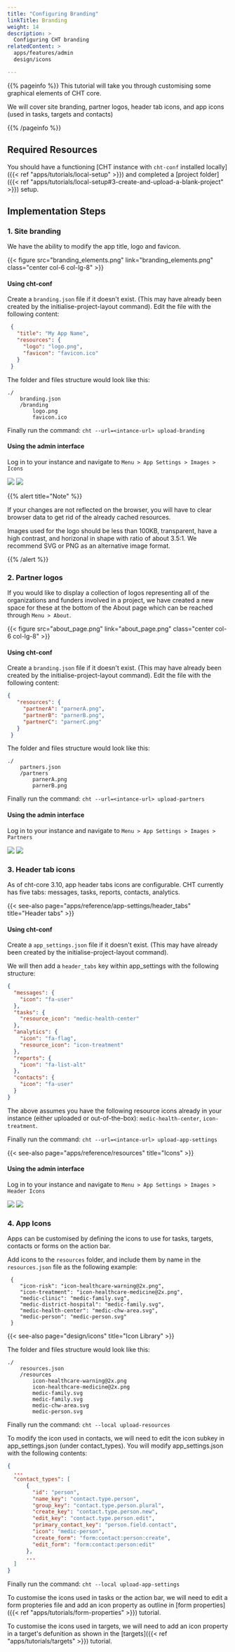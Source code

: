 ```yaml
---
title: "Configuring Branding"
linkTitle: Branding
weight: 14
description: >
  Configuring CHT branding
relatedContent: >
  apps/features/admin
  design/icons

---
```


{{% pageinfo %}}
This tutorial will take you through customising some graphical elements of CHT core.

We will cover site branding, partner logos, header tab icons, and app icons (used in tasks, targets and contacts)

{{% /pageinfo %}}

## Required Resources

You should have a functioning [CHT instance with `cht-conf` installed locally]({{< ref "apps/tutorials/local-setup" >}}) and completed a [project folder]({{< ref "apps/tutorials/local-setup#3-create-and-upload-a-blank-project" >}}) setup.

## Implementation Steps

### 1. Site branding
We have the ability to modify the app title, logo and favicon.

{{< figure src="branding_elements.png" link="branding_elements.png" class="center col-6 col-lg-8" >}}

#### Using cht-conf

Create a `branding.json` file if it doesn't exist. (This may have already been created by the initialise-project-layout command).
Edit the file with the following content:

```json
 {
   "title": "My App Name",
   "resources": {
     "logo": "logo.png",
     "favicon": "favicon.ico"
   }
 }
 ```

The folder and files structure would look like this:

```
./
    branding.json
    /branding
        logo.png
        favicon.ico
```

Finally run the command: `cht --url=<intance-url> upload-branding`

#### Using the admin interface

Log in to your instance and navigate to `Menu > App Settings > Images > Icons`

![](menu.png)
![](images.png)

{{% alert title="Note" %}} 

If your changes are not reflected on the browser, you will have to clear browser data to get rid of the already cached resources.

Images used for the logo should be less than 100KB, transparent, have a high contrast, and horizonal in shape with ratio of about 3.5:1. We recommend SVG or PNG as an alternative image format.

{{% /alert %}}

### 2. Partner logos

 If you would like to display a collection of logos representing all of the organizations and funders involved in a project, we have created a new space for these at the bottom of the About page which can be reached through `Menu > About`.

 {{< figure src="about_page.png" link="about_page.png" class="center col-6 col-lg-8" >}}

 #### Using cht-conf

Create a `branding.json` file if it doesn't exist. (This may have already been created by the initialise-project-layout command).
Edit the file with the following content:

```json
{
   "resources": {
     "partnerA": "parnerA.png",
     "partnerB": "parnerB.png",
     "partnerC": "parnerC.png"
   }
 }
 ```

 The folder and files structure would look like this:

```
./
    partners.json
    /partners
        parnerA.png
        parnerB.png
```

Finally run the command: `cht --url=<intance-url> upload-partners`

#### Using the admin interface

Log in to your instance and navigate to `Menu > App Settings > Images > Partners`

![](menu.png)
![](partners.png)

### 3. Header tab icons

As of cht-core 3.10, app header tabs icons are configurable. CHT currently has five tabs: messages, tasks, reports, contacts, analytics.

{{< see-also page="apps/reference/app-settings/header_tabs" title="Header tabs" >}}


#### Using cht-conf

Create a `app_settings.json` file if it doesn't exist. (This may have already been created by the initialise-project-layout command).

We will then add a `header_tabs` key within app_settings with the following structure:

```json
{
  "messages": {
    "icon": "fa-user"
  },
  "tasks": {
    "resource_icon": "medic-health-center"
  },
  "analytics": {
    "icon": "fa-flag",
    "resource_icon": "icon-treatment"
  },
  "reports": {
    "icon": "fa-list-alt"
  },
  "contacts": {
    "icon": "fa-user"
  }
}
```

The above assumes you have the following resource icons already in your instance (either uploaded or out-of-the-box): `medic-health-center`, `icon-treatment`. 

Finally run the command: `cht --url=<intance-url> upload-app-settings`


{{< see-also page="apps/reference/resources" title="Icons" >}} 

#### Using the admin interface

Log in to your instance and navigate to `Menu > App Settings > Images > Header Icons`

![](menu.png)
![](header_icons.png)

### 4. App Icons

Apps can be customised by defining the icons to use for tasks, targets, contacts or forms on the action bar.

Add icons to the `resources` folder, and include them by name in the `resources.json` file as the following example:

```
 {
    "icon-risk": "icon-healthcare-warning@2x.png",
    "icon-treatment": "icon-healthcare-medicine@2x.png",
    "medic-clinic": "medic-family.svg",
    "medic-district-hospital": "medic-family.svg",
    "medic-health-center": "medic-chw-area.svg",
    "medic-person": "medic-person.svg"
 }
```

{{< see-also page="design/icons" title="Icon Library" >}}

The folder and files structure would look like this:

```
./
    resources.json
    /resources
        icon-healthcare-warning@2x.png
        icon-healthcare-medicine@2x.png
        medic-family.svg
        medic-family.svg
        medic-chw-area.svg
        medic-person.svg

```
Finally run the command: `cht --local upload-resources`

To modify the icon used in contacts, we will need to edit the icon subkey in app_settings.json (under contact_types). You will modify app_settings.json with the following contents:

```json
{
  ...
  "contact_types": [
      {
        "id": "person",
        "name_key": "contact.type.person",
        "group_key": "contact.type.person.plural",
        "create_key": "contact.type.person.new",
        "edit_key": "contact.type.person.edit",
        "primary_contact_key": "person.field.contact",
        "icon": "medic-person",
        "create_form": "form:contact:person:create",
        "edit_form": "form:contact:person:edit"
      },
      ...
  ]
}
```

Finally run the command: `cht --local upload-app-settings`

To customise the icons used in tasks or the action bar, we will need to edit a form propteries file and add an icon property as outline in [form properties]({{< ref "apps/tutorials/form-properties" >}}) tutorial.

To customise the icons used in targets, we will need to add an icon property in a target's defunition as shown in the [targets]({{< ref "apps/tutorials/targets" >}}) tutorial.